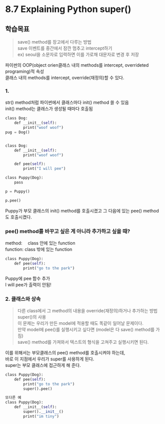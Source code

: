# 8.7 Explaining Python super()

## 학습목표

> save() method를 장고에서 다루는 방법  
> save 이벤트를 중간에서 잠깐 멈추고 intercept하기  
> ex) seoul을 소문자로 입력하면 이를 가로채 대문자로 변경 후 저장

파이썬의 OOP(object orien클래스 내의 methods를 intercept, overrideted programing)적 속성  
클래스 내의 methods를 intercept, override(재정의)할 수 있다.

### 1.

str() method처럼 파이썬에서 클래스마다 init() method 쓸 수 있음  
init() method는 클래스가 생성될 때마다 호출됨

```python
class Dog:
    def __init__(self):
        print("woof woof")
pug = Dog()


class Dog:
    def __init__(self):
        print("woof woof")

    def pee(self):
        print("I will pee")

class Puppy(Dog):
    pass

p = Puppy()

p.pee()
```

Puppy가 부모 클래스의 init() method를 호출시켰고 그 다음에 있는 pee() method도 호출시켰다.

### pee() method를 바꾸고 싶은 게 아니라 추가하고 싶을 때?

method:　 class 안에 있는 function  
function: class 밖에 있는 function

```python
class Puppy(Dog):
    def pee(self):
        print("go to the park")
```

Puppy에 pee 함수 추가  
I will pee가 출력이 안됨!

### 2. 클래스와 상속

> 다른 class에서 그 method의 내용을 override(재정의)하거나 추가하는 방법  
> super()의 사용  
> 이 문제는 우리가 만든 model에 적용할 때도 똑같이 일어날 문제이다.  
> 만약 model에 pee()를 실행시키고 싶다면 (model은 다 save() method를 가짐)  
> save() method를 가져와서 텍스트의 형식을 고쳐주고 실행시키면 된다.

이를 위해서는 부모클래스의 pee() method를 호출시켜야 하는데,  
바로 이 지점에서 우리가 super를 사용하게 된다.  
super는 부모 클래스에 접근하게 해 준다.

```python
class Puppy(Dog):
    def pee(self):
        print("go to the park")
        super().pee()

```

```python
또다른 예
class Puppy(Dog):
    def __init__(self):
        super().__init__()
        print("im tiny")
```
